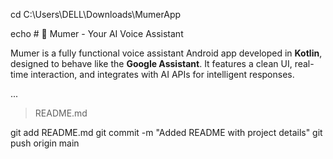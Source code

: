 cd C:\Users\DELL\Downloads\MumerApp

echo # 🤖 Mumer - Your AI Voice Assistant

Mumer is a fully functional voice assistant Android app developed in **Kotlin**, designed to behave like the **Google Assistant**. It features a clean UI, real-time interaction, and integrates with AI APIs for intelligent responses.

...

> README.md

git add README.md
git commit -m "Added README with project details"
git push origin main
